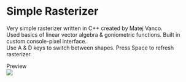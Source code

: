 # Simple Rasterizer
Very simple rasterizer written in C++ created by Matej Vanco.\
Used basics of linear vector algebra & goniometric functions. Built in custom console-pixel interface.\
Use A & D keys to switch between shapes. Press Space to refresh rasterizer.

Preview\
![](https://media.giphy.com/media/VgldyVMg7uLZSATIpW/giphy.gif)
